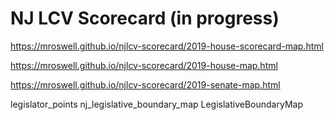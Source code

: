 # NJ LCV Scorecard (in progress)
https://mroswell.github.io/njlcv-scorecard/2019-house-scorecard-map.html

https://mroswell.github.io/njlcv-scorecard/2019-house-map.html

https://mroswell.github.io/njlcv-scorecard/2019-senate-map.html

legislator_points
nj_legislative_boundary_map
LegislativeBoundaryMap
